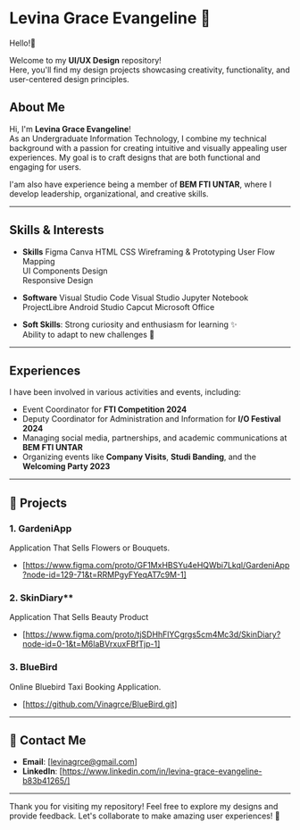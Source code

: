 # Levina Grace Evangeline 🌟  
Hello!👋 

Welcome to my **UI/UX Design** repository!  
Here, you'll find my design projects showcasing creativity, functionality, and user-centered design principles.  

## About Me  
Hi, I'm **Levina Grace Evangeline**!  
As an Undergraduate Information Technology, I combine my technical background with a passion for creating intuitive and visually appealing user experiences. My goal is to craft designs that are both functional and engaging for users.  

I'am also have experience being a member of **BEM FTI UNTAR**, where I develop leadership, organizational, and creative skills.

---

## Skills & Interests  
- **Skills**
Figma
Canva
HTML
CSS
Wireframing & Prototyping
User Flow Mapping  
UI Components Design  
Responsive Design 

- **Software**
Visual Studio Code
Visual Studio
Jupyter Notebook
ProjectLibre
Android Studio
Capcut
Microsoft Office

- **Soft Skills**:
Strong curiosity and enthusiasm for learning ✨  
Ability to adapt to new challenges 🚀  

---

## Experiences  
I have been involved in various activities and events, including:  
- Event Coordinator for **FTI Competition 2024**  
- Deputy Coordinator for Administration and Information for **I/O Festival 2024**  
- Managing social media, partnerships, and academic communications at **BEM FTI UNTAR**  
- Organizing events like **Company Visits**, **Studi Banding**, and the **Welcoming Party 2023**  

---

## 📂 Projects  

### 1. **GardeniApp**  
Application That Sells Flowers or Bouquets.
- [https://www.figma.com/proto/GF1MxHBSYu4eHQWbi7Lkql/GardeniApp?node-id=129-71&t=RRMPgyFYeqAT7c9M-1]

### 2. SkinDiary**  
Application That Sells Beauty Product  
- [https://www.figma.com/proto/tjSDHhFlYCgrgs5cm4Mc3d/SkinDiary?node-id=0-1&t=M6laBVrxuxFBfTjp-1]

### 3. **BlueBird**  
Online Bluebird Taxi Booking Application. 
- [https://github.com/Vinagrce/BlueBird.git] 

---

## 📧 Contact Me  
- **Email**: [levinagrce@gmail.com]
- **LinkedIn**: [https://www.linkedin.com/in/levina-grace-evangeline-b83b41265/]  

---

Thank you for visiting my repository! Feel free to explore my designs and provide feedback. Let's collaborate to make amazing user experiences! 🚀  
